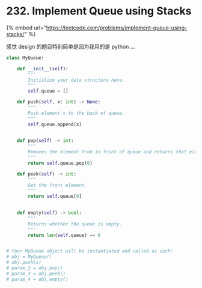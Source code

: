 # 232. Implement Queue using Stacks



{% embed url="https://leetcode.com/problems/implement-queue-using-stacks/" %}

感觉 design 的题目特别简单是因为我用的是 python ...

```python
class MyQueue:

    def __init__(self):
        """
        Initialize your data structure here.
        """
        self.queue = []

    def push(self, x: int) -> None:
        """
        Push element x to the back of queue.
        """
        self.queue.append(x)
        

    def pop(self) -> int:
        """
        Removes the element from in front of queue and returns that element.
        """
        return self.queue.pop(0)

    def peek(self) -> int:
        """
        Get the front element.
        """
        return self.queue[0]
        

    def empty(self) -> bool:
        """
        Returns whether the queue is empty.
        """
        return len(self.queue) == 0


# Your MyQueue object will be instantiated and called as such:
# obj = MyQueue()
# obj.push(x)
# param_2 = obj.pop()
# param_3 = obj.peek()
# param_4 = obj.empty()
```



